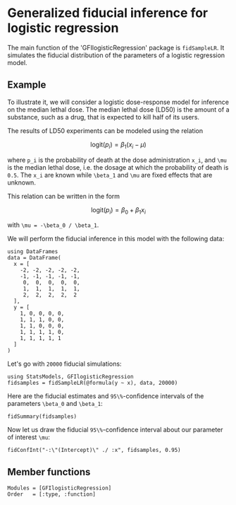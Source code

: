 # Generalized fiducial inference for logistic regression

The main function of the 'GFIlogisticRegression' package is `fidSampleLR`. 
It simulates the fiducial distribution of the parameters of a logistic 
regression model.

## Example

To illustrate it, we will consider a logistic dose-response model for inference
on the median lethal dose. The median lethal dose (LD50) is the amount of a 
substance, such as a drug, that is expected to kill half of its users.

The results of LD50 experiments can be modeled using the relation
```math
\textrm{logit}(p_i) = \beta_1(x_i - \mu)
```
where ``p_i`` is the probability of death at the dose administration ``x_i``, 
and ``\mu`` is the median lethal dose, i.e. the dosage at which the probability 
of death is ``0.5``. The ``x_i`` are known while ``\beta_1`` and ``\mu`` are 
fixed effects that are unknown. 

This relation can be written in the form 
```math
\textrm{logit}(p_i) = \beta_0 + \beta_1 x_i
```
with ``\mu = -\beta_0 / \beta_1``.

We will perform the fiducial inference in this model with the following data:

```@example 1
using DataFrames
data = DataFrame(
  x = [
    -2, -2, -2, -2, -2, 
    -1, -1, -1, -1, -1, 
     0,  0,  0,  0,  0,
     1,  1,  1,  1,  1,
     2,  2,  2,  2,  2
  ],
  y = [
    1, 0, 0, 0, 0,
    1, 1, 1, 0, 0,
    1, 1, 0, 0, 0,
    1, 1, 1, 1, 0,
    1, 1, 1, 1, 1
  ]
)
```

Let's go with ``20000`` fiducial simulations: 

```@example 1
using StatsModels, GFIlogisticRegression
fidsamples = fidSampleLR(@formula(y ~ x), data, 20000)
```

Here are the fiducial estimates and ``95\%``-confidence intervals of the 
parameters ``\beta_0`` and ``\beta_1``:

```@example 1
fidSummary(fidsamples)
```

Now let us draw the fiducial ``95\%``-confidence interval about our parameter of 
interest ``\mu``:

```@example 1
fidConfInt("-:\"(Intercept)\" ./ :x", fidsamples, 0.95)
```


## Member functions

```@autodocs
Modules = [GFIlogisticRegression]
Order   = [:type, :function]
```